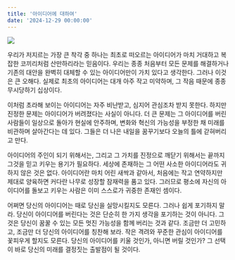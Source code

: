 ```yaml
---
title: '아이디어에 대하여'
date: '2024-12-29 00:00:00'
---
```


<img src='/images/insight/idea.jfif'>


우리가 저지르는 가장 큰 착각 중 하나는 최초로 떠오르는 아이디어가 마치 거대하고 복잡한 코끼리처럼 산만하리라는 믿음이다. 우리는 종종 처음부터 모든 문제를 해결하거나 기존의 대안을 완벽히 대체할 수 있는 아이디어만이 가치 있다고 생각한다. 그러나 이것은 큰 오해다. 실제로 최초의 아이디어는 대개 아주 작고 미약하며, 그 작음 때문에 종종 무시당하기 십상이다.

이처럼 초라해 보이는 아이디어는 자주 비난받고, 심지어 관심조차 받지 못한다. 하지만 진정한 문제는 아이디어가 버려졌다는 사실이 아니다. 더 큰 문제는 그 아이디어를 버린 사람들이 일상으로 돌아가 현실에 안주하며, 변화와 혁신의 가능성을 부정한 채 미래를 비관하며 살아간다는 데 있다. 그들은 더 나은 내일을 꿈꾸기보다 오늘의 틀에 갇혀버리고 만다.

아이디어의 주인이 되기 위해서는, 그리고 그 가치를 진정으로 깨닫기 위해서는 끝까지 그것을 믿고 키우는 용기가 필요하다. 세상에 존재하는 그 어떤 사소한 아이디어라도 귀하지 않은 것은 없다. 아이디어란 마치 어린 새싹과 같아서, 처음에는 작고 연약하지만 제대로 양육하면 커다란 나무로 성장할 잠재력을 품고 있다. 그러므로 평소에 자신의 아이디어를 돌보고 키우는 사람은 이미 스스로가 귀중한 존재인 셈이다.

어쩌면 당신의 아이디어는 때로 당신을 실망시킬지도 모른다. 그러나 쉽게 포기하지 말라. 당신이 아이디어를 버린다는 것은 단순히 한 가지 생각을 포기하는 것이 아니다. 그것은 당신이 꿈꿀 수 있는 모든 멋진 가능성을 함께 버리는 것과 같다. 조금만 더 고민하고, 조금만 더 당신의 아이디어를 칭찬해 보라. 작은 격려와 꾸준한 관심이 아이디어를 꽃피우게 할지도 모른다. 당신의 아이디어를 키울 것인가, 아니면 버릴 것인가? 그 선택이 바로 당신의 미래를 결정짓는 출발점이 될 것이다.      